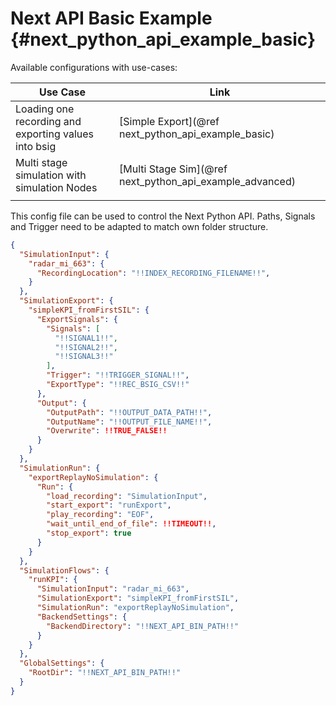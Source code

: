Next API Basic Example {#next_python_api_example_basic}
===

Available configurations with use-cases:

| Use Case                                             | Link                                                     |
|------------------------------------------------------|----------------------------------------------------------|
| Loading one recording and exporting values into bsig | [Simple Export](@ref next_python_api_example_basic)      |
| Multi stage simulation with simulation Nodes         | [Multi Stage Sim](@ref next_python_api_example_advanced) |
|                                                      |                                                          |

This config file can be used to control the Next Python API.
Paths, Signals and Trigger need to be adapted to match own folder structure.

``` json
{
  "SimulationInput": {
    "radar_mi_663": {
      "RecordingLocation": "!!INDEX_RECORDING_FILENAME!!",
    }
  },
  "SimulationExport": {
    "simpleKPI_fromFirstSIL": {
      "ExportSignals": {
        "Signals": [
          "!!SIGNAL1!!",
          "!!SIGNAL2!!",
          "!!SIGNAL3!!"
        ],
        "Trigger": "!!TRIGGER_SIGNAL!!",
        "ExportType": "!!REC_BSIG_CSV!!"
      },
      "Output": {
        "OutputPath": "!!OUTPUT_DATA_PATH!!",
        "OutputName": "!!OUTPUT_FILE_NAME!!",
        "Overwrite": !!TRUE_FALSE!!
      }
    }
  },
  "SimulationRun": {
    "exportReplayNoSimulation": {
      "Run": {
        "load_recording": "SimulationInput",
        "start_export": "runExport",
        "play_recording": "EOF",
        "wait_until_end_of_file": !!TIMEOUT!!,
        "stop_export": true
      }
    }
  },
  "SimulationFlows": {
    "runKPI": {
      "SimulationInput": "radar_mi_663",
      "SimulationExport": "simpleKPI_fromFirstSIL",
      "SimulationRun": "exportReplayNoSimulation",
      "BackendSettings": {
        "BackendDirectory": "!!NEXT_API_BIN_PATH!!"
      }
    }
  },
  "GlobalSettings": {
    "RootDir": "!!NEXT_API_BIN_PATH!!"
  }
}
```
